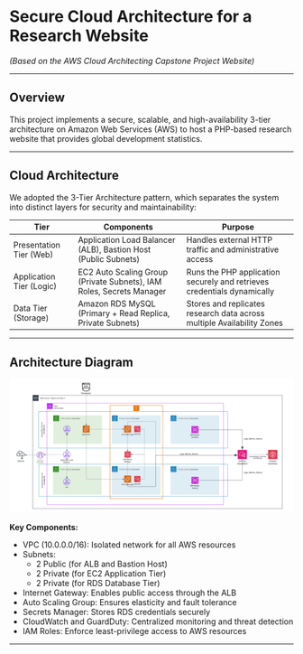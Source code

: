 # Secure Cloud Architecture for a Research Website  
*(Based on the AWS Cloud Architecting Capstone Project Website)*

---

## Overview

This project implements a secure, scalable, and high-availability 3-tier architecture on Amazon Web Services (AWS) to host a PHP-based research website that provides global development statistics.  

---

## Cloud Architecture

We adopted the 3-Tier Architecture pattern, which separates the system into distinct layers for security and maintainability:

| Tier | Components | Purpose |
|------|-------------|----------|
| Presentation Tier (Web) | Application Load Balancer (ALB), Bastion Host (Public Subnets) | Handles external HTTP traffic and administrative access |
| Application Tier (Logic) | EC2 Auto Scaling Group (Private Subnets), IAM Roles, Secrets Manager | Runs the PHP application securely and retrieves credentials dynamically |
| Data Tier (Storage) | Amazon RDS MySQL (Primary + Read Replica, Private Subnets) | Stores and replicates research data across multiple Availability Zones |

---

## Architecture Diagram

![AWS 3-Tier Architecture](./assets/Architecture.png)

**Key Components:**
- VPC (10.0.0.0/16): Isolated network for all AWS resources  
- Subnets:  
  - 2 Public (for ALB and Bastion Host)  
  - 2 Private (for EC2 Application Tier)  
  - 2 Private (for RDS Database Tier)  
- Internet Gateway: Enables public access through the ALB  
- Auto Scaling Group: Ensures elasticity and fault tolerance  
- Secrets Manager: Stores RDS credentials securely  
- CloudWatch and GuardDuty: Centralized monitoring and threat detection  
- IAM Roles: Enforce least-privilege access to AWS resources  

---

